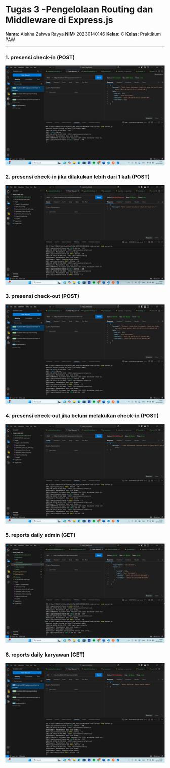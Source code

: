 # Tugas 3 -Pengelolaan Routing dan Middleware di Express.js 
**Nama:** Aiskha Zahwa Rayya
**NIM:** 20230140146
**Kelas:** C
**Kelas:** Praktikum PAW  

---

### 1. presensi check-in (POST)
![POST](<Tugas/Tugas 3/Screenshots/presensi_check_in.png>)

### 2. presensi check-in jika dilakukan lebih dari 1 kali (POST)
![POST](<Tugas/Tugas 3/Screenshots/presensi_check_in_2.png>)

### 3. presensi check-out (POST)
![POST](<Tugas/Tugas 3/Screenshots/presensi_check_out.png>)

### 4. presensi check-out jika belum melakukan check-in (POST)
![POST](<Tugas/Tugas 3/Screenshots/presensi_check_out_2.png>)

### 5. reports daily admin (GET)
![GET](<Tugas/Tugas 3/Screenshots/reports_daily_admin.png>)

### 6. reports daily karyawan (GET)
![GET](<Tugas/Tugas 3/Screenshots/reports_daily_karyawan.png>)